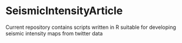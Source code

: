 # SeismicIntensityArticle
Current repository contains scripts written in R suitable for developing seismic intensity maps from twitter data
